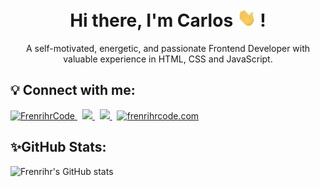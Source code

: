 <h1 align="center">Hi there, I'm Carlos <img src="https://raw.githubusercontent.com/ABSphreak/ABSphreak/master/gifs/Hi.gif" width="30px"> ! </h1>

<p align="center">
  A self-motivated, energetic, and passionate Frontend Developer with valuable experience in HTML, CSS and JavaScript.
</p>

## 💡 Connect with me:

<p align="left"> 
  <a href="https://twitter.com/FrenrihrCode" target="_blank">
    <img src="https://img.shields.io/twitter/follow/FrenrihrCode?logo=twitter&style=for-the-badge" alt="FrenrihrCode" />
  </a>
  &nbsp
  <a href="https://www.linkedin.com/in/frenrihrcode/" target="_blank">
    <img src="https://img.shields.io/badge/-Carlos%20Quispe-0077B5?style=for-the-badge&logo=Linkedin&logoColor=white"/>
  </a>
  &nbsp
  <a href="mailto:carlos.quispe.q@tecsup.edu.pe" target="_blank">
    <img src="https://img.shields.io/badge/-Gmail-c14438?style=for-the-badge&logo=Gmail&logoColor=white&link=mailto:carlos.quispe.q@tecsup.edu.pe" />
  </a>
  &nbsp
  <a href="https://frenrihrcode.com/" target="_blank">
    <img src="https://img.shields.io/website?label=website&style=for-the-badge&up_color=fff&url=https%3A%2F%2Ffrenrihrcode.com" alt="frenrihrcode.com" />
  </a>
</p>

## ✨GitHub Stats:

![Frenrihr's GitHub stats](https://github-readme-stats.vercel.app/api?username=FrenrihrCode&show_icons=true&theme=radical)

<!--
**FrenrihrCode/FrenrihrCode** is a ✨ _special_ ✨ repository because its `README.md` (this file) appears on your GitHub profile.

Here are some ideas to get you started:

- 🔭 I’m currently working on ...
- 🌱 I’m currently learning ...
- 👯 I’m looking to collaborate on ...
- 🤔 I’m looking for help with ...
- 💬 Ask me about ...
- 📫 How to reach me: ...
- 😄 Pronouns: ...
- ⚡ Fun fact: ...
-->

